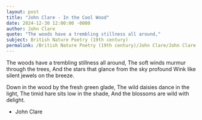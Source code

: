 ```yaml
---
layout: post
title: "John Clare - In the Cool Wood"
date: 2024-12-30 12:00:00 -0000
author: John Clare
quote: "The woods have a trembling stillness all around,"
subject: British Nature Poetry (19th century)
permalink: /British Nature Poetry (19th century)/John Clare/John Clare - In the Cool Wood
---
```


The woods have a trembling stillness all around,
   The soft winds murmur through the trees,
And the stars that glance from the sky profound
   Wink like silent jewels on the breeze.

Down in the wood by the fresh green glade,
   The wild daisies dance in the light,
The timid hare sits low in the shade,
   And the blossoms are wild with delight.

- John Clare
